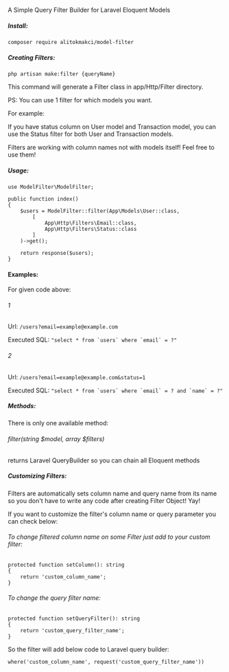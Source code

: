 A Simple Query Filter Builder for Laravel Eloquent Models

##### Install:

```composer require alitokmakci/model-filter```

##### Creating Filters:

```php artisan make:filter {queryName}```

This command will generate a Filter class in app/Http/Filter directory.

PS: You can use 1 filter for which models you want.

For example:

If you have status column on User model and Transaction model,
you can use the Status filter for both User and Transaction models.

Filters are working with column names not with models itself! Feel free to use them!

##### Usage:

```
use ModelFilter\ModelFilter;

public function index()
{
    $users = ModelFilter::filter(App\Models\User::class,
        [
            App\Http\Filters\Email::class,
            App\Http\Filters\Status::class
        ]
    )->get();
    
    return response($users);
}
```

#### Examples:
For given code above:
###### 1
Url: `/users?email=example@example.com`

Executed SQL: ```"select * from `users` where `email` = ?"```

###### 2
Url: `/users?email=example@example.com&status=1`

Executed SQL: ```"select * from `users` where `email` = ? and `name` = ?"```

##### Methods:
There is only one available method:

###### filter(string $model, array $filters)
returns Laravel QueryBuilder so you can chain all Eloquent methods

##### Customizing Filters:
Filters are automatically sets column name and query name from its name so you don't have to write any code after creating Filter Object! Yay!

If you want to customize the filter's column name or query parameter you can check below:

###### To change filtered column name on some Filter just add to your custom filter:

```
protected function setColumn(): string
{
    return 'custom_column_name';
}
```

###### To change the query filter name:

```
protected function setQueryFilter(): string
{
    return 'custom_query_filter_name';
}
```

So the filter will add below code to Laravel query builder:

`where('custom_column_name', request('custom_query_filter_name'))`
